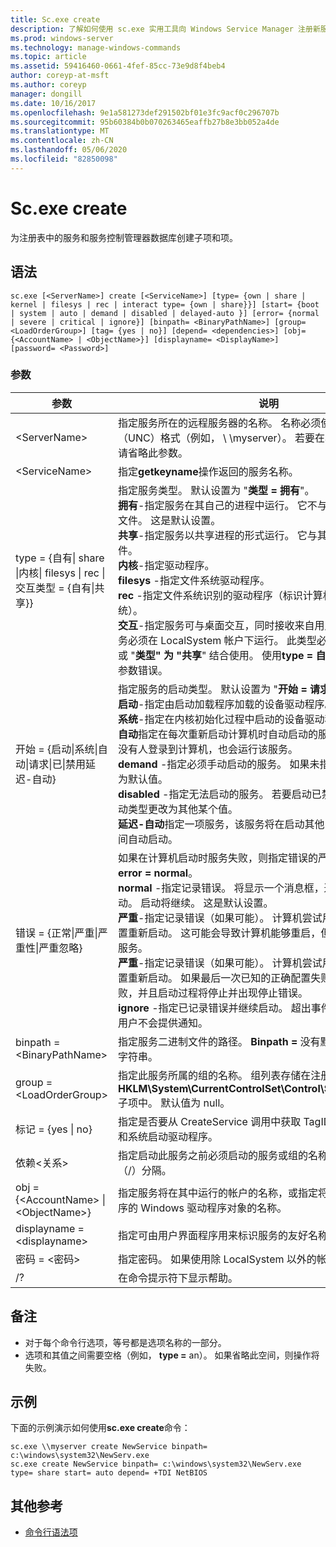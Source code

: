 ```yaml
---
title: Sc.exe create
description: 了解如何使用 sc.exe 实用工具向 Windows Service Manager 注册新服务
ms.prod: windows-server
ms.technology: manage-windows-commands
ms.topic: article
ms.assetid: 59416460-0661-4fef-85cc-73e9d8f4beb4
author: coreyp-at-msft
ms.author: coreyp
manager: dongill
ms.date: 10/16/2017
ms.openlocfilehash: 9e1a581273def291502bf01e3fc9acf0c296707b
ms.sourcegitcommit: 95b60384b0b070263465eaffb27b8e3bb052a4de
ms.translationtype: MT
ms.contentlocale: zh-CN
ms.lasthandoff: 05/06/2020
ms.locfileid: "82850098"
---
```

# <a name="scexe-create"></a>Sc.exe create

为注册表中的服务和服务控制管理器数据库创建子项和项。

## <a name="syntax"></a>语法

```
sc.exe [<ServerName>] create [<ServiceName>] [type= {own | share | kernel | filesys | rec | interact type= {own | share}}] [start= {boot | system | auto | demand | disabled | delayed-auto }] [error= {normal | severe | critical | ignore}] [binpath= <BinaryPathName>] [group= <LoadOrderGroup>] [tag= {yes | no}] [depend= <dependencies>] [obj= {<AccountName> | <ObjectName>}] [displayname= <DisplayName>] [password= <Password>]
```

### <a name="parameters"></a>参数

|参数|说明|
|---------|-----------|
|\<ServerName>|指定服务所在的远程服务器的名称。 名称必须使用通用命名约定（UNC）格式（例如， \\ \\myserver）。 若要在本地运行 SC.EXE，请省略此参数。|
|\<ServiceName>|指定**getkeyname**操作返回的服务名称。|
|type = {自有\| share \|内核\| filesys \| rec \|交互类型 = {自有\|共享}}|指定服务类型。 默认设置为 "**类型 = 拥有**"。</br>**拥有**-指定服务在其自己的进程中运行。 它不与其他服务共享可执行文件。 这是默认设置。</br>**共享**-指定服务以共享进程的形式运行。 它与其他服务共享可执行文件。</br>**内核**-指定驱动程序。</br>**filesys** -指定文件系统驱动程序。</br>**rec** -指定文件系统识别的驱动程序（标识计算机上使用的文件系统）。</br>**交互**-指定服务可与桌面交互，同时接收来自用户的输入。 交互式服务必须在 LocalSystem 帐户下运行。 此类型必须与**类型 = "拥有**" 或 "**类型" 为 "共享**" 结合使用。 使用**type = 自行交互**将生成无效的参数错误。|
|开始 = {启动\|系统\|自动\|请求\|已\|禁用延迟-自动}|指定服务的启动类型。 默认设置为 "**开始 = 请求**"。</br>**启动**-指定由启动加载程序加载的设备驱动程序。</br>**系统**-指定在内核初始化过程中启动的设备驱动程序。</br>**自动**指定在每次重新启动计算机时自动启动的服务。 请注意，即使没有人登录到计算机，也会运行该服务。</br>**demand** -指定必须手动启动的服务。 如果未指定**start =** ，则此值为默认值。</br>**disabled** -指定无法启动的服务。 若要启动已禁用的服务，请将启动类型更改为其他某个值。</br>**延迟-自动**指定一项服务，该服务将在启动其他自动服务之后的短时间自动启动。|
|错误 = {正常\|严重\|严重性\|严重忽略}|如果在计算机启动时服务失败，则指定错误的严重性。 默认设置为**error = normal**。</br>**normal** -指定记录错误。 将显示一个消息框，通知用户服务无法启动。 启动将继续。 这是默认设置。</br>**严重**-指定记录错误（如果可能）。 计算机尝试用最后一次正确的配置重新启动。 这可能会导致计算机能够重启，但仍可能无法运行该服务。</br>**严重**-指定记录错误（如果可能）。 计算机尝试用最后一次正确的配置重新启动。 如果最后一次已知的正确配置失败，则启动也会失败，并且启动过程将停止并出现停止错误。</br>**ignore** -指定已记录错误并继续启动。 超出事件日志中记录错误的用户不会提供通知。|
|binpath = \<BinaryPathName>|指定服务二进制文件的路径。 **Binpath =** 没有默认值，必须提供此字符串。|
|group = \<LoadOrderGroup>|指定此服务所属的组的名称。 组列表存储在注册表的**HKLM\System\CurrentControlSet\Control\ServiceGroupOrder**子项中。 默认值为 null。|
|标记 = {yes \| no}|指定是否要从 CreateService 调用中获取 TagID。 标记仅用于启动和系统启动驱动程序。|
|依赖\<关系>|指定启动此服务之前必须启动的服务或组的名称。 名称由正斜杠（/）分隔。|
|obj = {\<AccountName> \| \<ObjectName>}|指定服务将在其中运行的帐户的名称，或指定将在其中运行该驱动程序的 Windows 驱动程序对象的名称。|
|displayname = \<displayname>|指定可由用户界面程序用来标识服务的友好名称。|
|密码 = \<密码>|指定密码。 如果使用除 LocalSystem 以外的帐户，则这是必需的。|
|/?|在命令提示符下显示帮助。|

## <a name="remarks"></a>备注

-   对于每个命令行选项，等号都是选项名称的一部分。
-   选项和其值之间需要空格（例如， **type =** an）。 如果省略此空间，则操作将失败。

## <a name="examples"></a>示例

下面的示例演示如何使用**sc.exe create**命令：
```
sc.exe \\myserver create NewService binpath= c:\windows\system32\NewServ.exe
sc.exe create NewService binpath= c:\windows\system32\NewServ.exe type= share start= auto depend= +TDI NetBIOS
```

## <a name="additional-references"></a>其他参考

- [命令行语法项](command-line-syntax-key.md)
